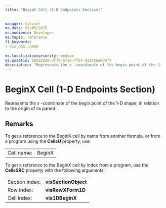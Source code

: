 ```yaml
---
title: "BeginX Cell (1-D Endpoints Section)"
 
 
manager: soliver
ms.date: 03/09/2015
ms.audience: Developer
ms.topic: reference
f1_keywords:
- Vis_DSS.chm90
 
ms.localizationpriority: medium
ms.assetid: 59d92820-3ff6-a73d-ffb7-d33096e904f7
description: "Represents the x -coordinate of the begin point of the 1-D shape, in relation to the origin of its parent."
---
```


# BeginX Cell (1-D Endpoints Section)

Represents the  *x*  -coordinate of the begin point of the 1-D shape, in relation to the origin of its parent. 
  
## Remarks

To get a reference to the BeginX cell by name from another formula, or from a program using the **CellsU** property, use: 
  
|||
|:-----|:-----|
| Cell name:  <br/> | BeginX  <br/> |
   
To get a reference to the BeginX cell by index from a program, use the **CellsSRC** property with the following arguments: 
  
|||
|:-----|:-----|
| Section index:  <br/> |**visSectionObject** <br/> |
| Row index:  <br/> |**visRowXForm1D** <br/> |
| Cell index:  <br/> |**vis1DBeginX** <br/> |
   

